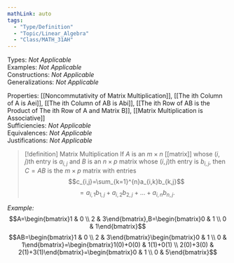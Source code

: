 ```yaml
---
mathLink: auto
tags:
  - "Type/Definition"
  - "Topic/Linear_Algebra"
  - "Class/MATH_31AH"
---
```

Types: <i>Not Applicable</i>  
Examples: <i>Not Applicable</i>  
Constructions: <i>Not Applicable</i>  
Generalizations: <i>Not Applicable</i>  

Properties: [[Noncommutativity of Matrix Multiplication]], [[The ith Column of A is Aei]], [[The ith Column of AB is Abi]], [[The ith Row of AB is the Product of The ith Row of A and Matrix B]], [[Matrix Multiplication is Associative]]  
Sufficiencies: <i>Not Applicable</i>  
Equivalences: <i>Not Applicable</i>  
Justifications: <i>Not Applicable</i>  

> [!definition] Matrix Multiplication
> If $A$ is an $m \times n$ [[matrix]] whose $(i,j)$th entry is $a_{i,j}$ and $B$ is an $n \times p$ matrix whose $(i,j)$th entry is $b_{i,j}$, then $C=AB$ is the $m \times p$ matrix with entries  
> $$c_{i,j}=\sum_{k=1}^{n}a_{i,k}b_{k,j}$$
> $$=a_{i,1}b_{1,j}+a_{i,2}b_{2,j}+\dots+a_{i,n}b_{n,j}.$$

*Example:* $$A=\begin{bmatrix}1 & 0 \\
2 & 3\end{bmatrix},B=\begin{bmatrix}0 & 1 \\
0 & 1\end{bmatrix}$$
$$AB=\begin{bmatrix}1 & 0 \\
2 & 3\end{bmatrix}\begin{bmatrix}0 & 1 \\
0 & 1\end{bmatrix}=\begin{bmatrix}1(0)+0(0) & 1(1)+0(1) \\
2(0)+3(0) & 2(1)+3(1)\end{bmatrix}=\begin{bmatrix}0 & 1 \\
0 & 5\end{bmatrix}$$